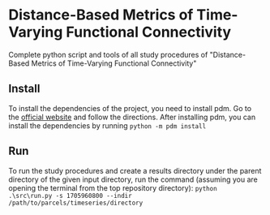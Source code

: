 # Distance-Based Metrics of Time-Varying Functional Connectivity
Complete python script and tools of all study procedures of "Distance-Based Metrics of Time-Varying Functional Connectivity"

## Install
To install the dependencies of the project, you need to install pdm. Go to the [official website](https://pdm-project.org/latest) and follow the directions.
After installing pdm, you can install the dependencies by running `python -m pdm install`

## Run
To run the study procedures and create a results directory under the parent directory of the given input directory, run the command (assuming you are opening the terminal from the top repository directory):
`python .\src\run.py -s 1705960800 --indir /path/to/parcels/timeseries/directory`